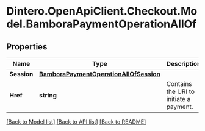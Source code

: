 # Dintero.OpenApiClient.Checkout.Model.BamboraPaymentOperationAllOf

## Properties

Name | Type | Description | Notes
------------ | ------------- | ------------- | -------------
**Session** | [**BamboraPaymentOperationAllOfSession**](BamboraPaymentOperationAllOfSession.md) |  | 
**Href** | **string** | Contains the URI to initiate a payment.  | 

[[Back to Model list]](../README.md#documentation-for-models) [[Back to API list]](../README.md#documentation-for-api-endpoints) [[Back to README]](../README.md)

